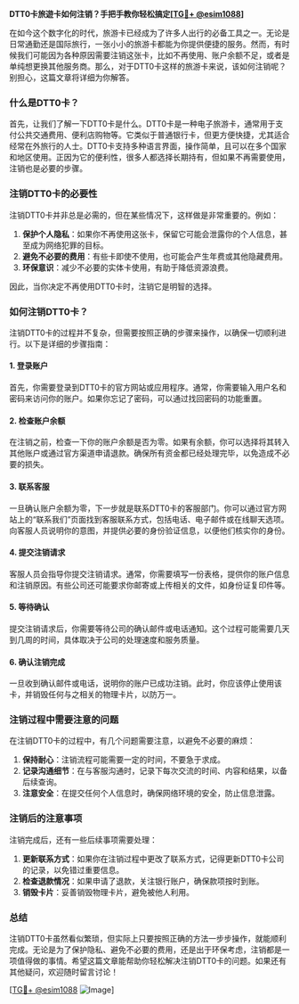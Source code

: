 **DTT0卡旅遊卡如何注销？手把手教你轻松搞定[[TG💪+ @esim1088](https://t.me/s/esim1088)]**

在如今这个数字化的时代，旅游卡已经成为了许多人出行的必备工具之一。无论是日常通勤还是国际旅行，一张小小的旅游卡都能为你提供便捷的服务。然而，有时候我们可能因为各种原因需要注销这张卡，比如不再使用、账户余额不足，或者是单纯想更换其他服务商。那么，对于DTT0卡这样的旅游卡来说，该如何注销呢？别担心，这篇文章将详细为你解答。

### 什么是DTT0卡？

首先，让我们了解一下DTT0卡是什么。DTT0卡是一种电子旅游卡，通常用于支付公共交通费用、便利店购物等。它类似于普通银行卡，但更方便快捷，尤其适合经常在外旅行的人士。DTT0卡支持多种语言界面，操作简单，且可以在多个国家和地区使用。正因为它的便利性，很多人都选择长期持有，但如果不再需要使用，注销也是必要的步骤。

### 注销DTT0卡的必要性

注销DTT0卡并非总是必需的，但在某些情况下，这样做是非常重要的。例如：

1. **保护个人隐私**：如果你不再使用这张卡，保留它可能会泄露你的个人信息，甚至成为网络犯罪的目标。
2. **避免不必要的费用**：有些卡即使不使用，也可能会产生年费或其他隐藏费用。
3. **环保意识**：减少不必要的实体卡使用，有助于降低资源浪费。

因此，当你决定不再使用DTT0卡时，注销它是明智的选择。

### 如何注销DTT0卡？

注销DTT0卡的过程并不复杂，但需要按照正确的步骤来操作，以确保一切顺利进行。以下是详细的步骤指南：

#### 1. 登录账户

首先，你需要登录到DTT0卡的官方网站或应用程序。通常，你需要输入用户名和密码来访问你的账户。如果你忘记了密码，可以通过找回密码的功能重置。

#### 2. 检查账户余额

在注销之前，检查一下你的账户余额是否为零。如果有余额，你可以选择将其转入其他账户或通过官方渠道申请退款。确保所有资金都已经处理完毕，以免造成不必要的损失。

#### 3. 联系客服

一旦确认账户余额为零，下一步就是联系DTT0卡的客服部门。你可以通过官方网站上的“联系我们”页面找到客服联系方式，包括电话、电子邮件或在线聊天选项。向客服人员说明你的意图，并提供必要的身份验证信息，以便他们核实你的身份。

#### 4. 提交注销请求

客服人员会指导你提交注销请求。通常，你需要填写一份表格，提供你的账户信息和注销原因。有些公司还可能要求你邮寄或上传相关的文件，如身份证复印件等。

#### 5. 等待确认

提交注销请求后，你需要等待公司的确认邮件或电话通知。这个过程可能需要几天到几周的时间，具体取决于公司的处理速度和服务质量。

#### 6. 确认注销完成

一旦收到确认邮件或电话，说明你的账户已成功注销。此时，你应该停止使用该卡，并销毁任何与之相关的物理卡片，以防万一。

### 注销过程中需要注意的问题

在注销DTT0卡的过程中，有几个问题需要注意，以避免不必要的麻烦：

1. **保持耐心**：注销流程可能需要一定的时间，不要急于求成。
2. **记录沟通细节**：在与客服沟通时，记录下每次交流的时间、内容和结果，以备后续查询。
3. **注意安全**：在提交任何个人信息时，确保网络环境的安全，防止信息泄露。

### 注销后的注意事项

注销完成后，还有一些后续事项需要处理：

1. **更新联系方式**：如果你在注销过程中更改了联系方式，记得更新DTT0卡公司的记录，以免错过重要信息。
2. **检查退款情况**：如果申请了退款，关注银行账户，确保款项按时到账。
3. **销毁卡片**：妥善销毁物理卡片，避免被他人利用。

### 总结

注销DTT0卡虽然看似繁琐，但实际上只要按照正确的方法一步步操作，就能顺利完成。无论是为了保护隐私、避免不必要的费用，还是出于环保考虑，注销都是一项值得做的事情。希望这篇文章能帮助你轻松解决注销DTT0卡的问题。如果还有其他疑问，欢迎随时留言讨论！

[[TG💪+ @esim1088](https://t.me/s/esim1088) ![Image](https://i.postimg.cc/4NQfJmqS/Snipaste-2025-05-13-00-14-12.png)]